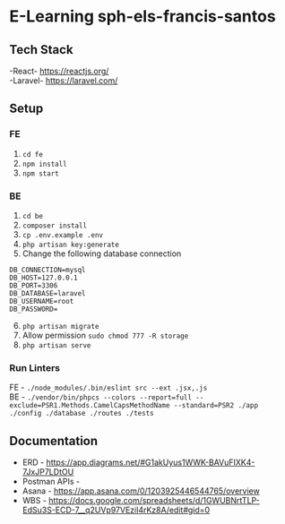 # E-Learning sph-els-francis-santos

## Tech Stack
-React- https://reactjs.org/ \
-Laravel- https://laravel.com/
## Setup
### FE
1. `cd fe`
2. `npm install` 
3. `npm start`

### BE
1. `cd be`
2. `composer install`
3. `cp .env.example .env`
4. `php artisan key:generate`
5. Change the following database connection
```
DB_CONNECTION=mysql
DB_HOST=127.0.0.1
DB_PORT=3306
DB_DATABASE=laravel
DB_USERNAME=root
DB_PASSWORD=
```
6. `php artisan migrate`
7. Allow permission `sudo chmod 777 -R storage`
8. `php artisan serve`

### Run Linters
FE - `./node_modules/.bin/eslint src --ext .jsx,.js` \
BE - `./vendor/bin/phpcs --colors --report=full --exclude=PSR1.Methods.CamelCapsMethodName --standard=PSR2 ./app ./config ./database ./routes ./tests`
## Documentation
- ERD - https://app.diagrams.net/#G1akUyus1WWK-BAVuFIXK4-7JxJP7LDtOU
- Postman APIs - 
- Asana - https://app.asana.com/0/1203925446544765/overview
- WBS - https://docs.google.com/spreadsheets/d/1GWUBNrtTLP-EdSu3S-ECD-7__q2UVp97VEzil4rKz8A/edit#gid=0